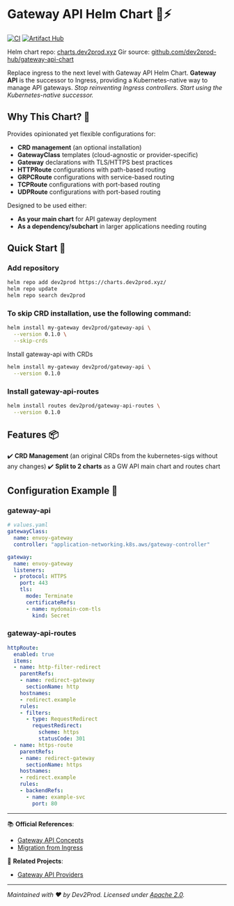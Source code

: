 # Gateway API Helm Chart 🚪⚡

[![CI](https://github.com/dev2prod-hub/gateway-api-chart/actions/workflows/lint-test-release.yaml/badge.svg)](https://github.com/dev2prod-hub/gateway-api-chart/actions)
[![Artifact Hub](https://img.shields.io/endpoint?url=https://artifacthub.io/badge/repository/gateway-api-chart)](https://artifacthub.io/packages/search?repo=gateway-api-chart)

Helm chart repo: [charts.dev2prod.xyz](https://charts.dev2prod.xyz/)
Gir source: [github.com/dev2prod-hub/gateway-api-chart](https://github.com/dev2prod-hub/gateway-api-chart)

Replace ingress to the next level with Gateway API Helm Chart.
**Gateway API** is the successor to Ingress, providing a Kubernetes-native way to manage API gateways.
_Stop reinventing Ingress controllers. Start using the Kubernetes-native successor._

## Why This Chart? 🌟
Provides opinionated yet flexible configurations for:
- **CRD management** (an optional installation)
- **GatewayClass** templates (cloud-agnostic or provider-specific)
- **Gateway** declarations with TLS/HTTPS best practices
- **HTTPRoute** configurations with path-based routing
- **GRPCRoute** configurations with service-based routing
- **TCPRoute** configurations with port-based routing
- **UDPRoute** configurations with port-based routing

Designed to be used either:
- **As your main chart** for API gateway deployment
- **As a dependency/subchart** in larger applications needing routing

## Quick Start 🚀

### Add repository

```bash
helm repo add dev2prod https://charts.dev2prod.xyz/
helm repo update
helm repo search dev2prod
```

### To skip CRD installation, use the following command:

```bash
helm install my-gateway dev2prod/gateway-api \
  --version 0.1.0 \
  --skip-crds
```

Install gateway-api with CRDs
```bash
helm install my-gateway dev2prod/gateway-api \
  --version 0.1.0
````

### Install gateway-api-routes
```bash
helm install routes dev2prod/gateway-api-routes \
  --version 0.1.0
```

## Features 📦
✔️ **CRD Management** (an original CRDs from the kubernetes-sigs without any changes)
✔️ **Split to 2 charts** as a GW API main chart and routes chart

## Configuration Example 🔧

### gateway-api

```yaml
# values.yaml
gatewayClass:
  name: envoy-gateway
  controller: "application-networking.k8s.aws/gateway-controller"

gateway:
  name: envoy-gateway
  listeners:
  - protocol: HTTPS
    port: 443
    tls:
      mode: Terminate
      certificateRefs:
      - name: mydomain-com-tls
        kind: Secret
```
### gateway-api-routes

```yaml
httpRoute:
  enabled: true
  items:
  - name: http-filter-redirect
    parentRefs:
    - name: redirect-gateway
      sectionName: http
    hostnames:
    - redirect.example
    rules:
    - filters:
      - type: RequestRedirect
        requestRedirect:
          scheme: https
          statusCode: 301
  - name: https-route
    parentRefs:
    - name: redirect-gateway
      sectionName: https
    hostnames:
    - redirect.example
    rules:
    - backendRefs:
      - name: example-svc
        port: 80
```

---

📚 **Official References**:
- [Gateway API Concepts](https://gateway-api.sigs.k8s.io/concepts/)
- [Migration from Ingress](https://gateway-api.sigs.k8s.io/guides/migration/)

🔗 **Related Projects**:
- [Gateway API Providers](https://gateway-api.sigs.k8s.io/implementations/)

---

_Maintained with ❤️ by Dev2Prod. Licensed under [Apache 2.0](LICENSE)._
